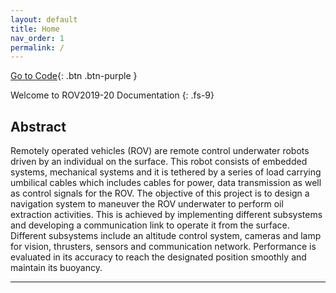```yaml
---
layout: default
title: Home
nav_order: 1
permalink: /
---
```


[Go to Code](https://github.com/mrgk21/ROV2019/tree/FinalWorkingCodes/FinalCodes){: .btn .btn-purple }

Welcome to ROV2019-20 Documentation
{: .fs-9}

## Abstract

Remotely operated vehicles (ROV) are remote control underwater robots driven by an individual on the surface. This robot consists of embedded systems, mechanical systems and it is tethered by a series of load carrying umbilical cables which includes cables for power, data transmission as well as control signals for the ROV. The objective of this project is to design a navigation system to maneuver the ROV underwater to perform oil extraction activities. This is achieved by implementing different subsystems and developing a communication link to operate it from the surface. Different subsystems include an altitude control system, cameras and lamp for vision, thrusters, sensors and communication network. Performance is evaluated in its accuracy to reach the designated position smoothly and maintain its buoyancy.

---
